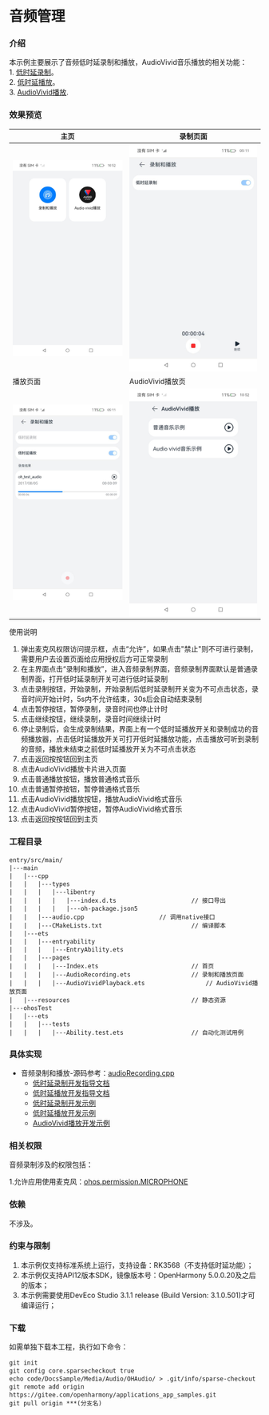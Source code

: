# 音频管理

### 介绍

本示例主要展示了音频低时延录制和播放，AudioVivid音乐播放的相关功能：<br>
    1. [低时延录制](https://gitee.com/openharmony/docs/blob/OpenHarmony-4.0-Release/zh-cn/application-dev/media/using-ohaudio-for-recording.md)。<br>
    2. [低时延播放](https://gitee.com/openharmony/docs/blob/OpenHarmony-4.0-Release/zh-cn/application-dev/media/using-ohaudio-for-playback.md)。<br>
    3. [AudioVivid播放](https://gitee.com/openharmony/docs/blob/master/zh-cn/application-dev/media/audio/using-ohaudio-for-playback.md).

### 效果预览

| 主页                                       | 录制页面                                                  |
|------------------------------------------|-------------------------------------------------------|
| ![Index](screenshots/device/index.jpg)   | ![PreferOutputDevice](screenshots/device/record.jpeg) |
| 播放页面                                     | AudioVivid播放页|
| ![Focus](screenshots/device/play.jpeg) |![AudioVivid](screenshots/device/AudioVivid.jpg)|

使用说明

1. 弹出麦克风权限访问提示框，点击“允许”，如果点击"禁止"则不可进行录制，需要用户去设置页面给应用授权后方可正常录制
2. 在主界面点击“录制和播放”，进入音频录制界面，音频录制界面默认是普通录制界面，打开低时延录制开关可进行低时延录制
3. 点击录制按钮，开始录制，开始录制后低时延录制开关变为不可点击状态，录音时间开始计时，5s内不允许结束，30s后会自动结束录制
4. 点击暂停按钮，暂停录制，录音时间也停止计时
5. 点击继续按钮，继续录制，录音时间继续计时
6. 停止录制后，会生成录制结果，界面上有一个低时延播放开关和录制成功的音频播放器，点击低时延播放开关可打开低时延播放功能，点击播放可听到录制的音频，播放未结束之前低时延播放开关为不可点击状态
7. 点击返回按按钮回到主页
8. 点击AudioVivid播放卡片进入页面
9. 点击普通播放按钮，播放普通格式音乐
10. 点击普通暂停按钮，暂停普通格式音乐
11. 点击AudioVivid播放按钮，播放AudioVivid格式音乐
12. 点击AudioVivid暂停按钮，暂停AudioVivid格式音乐
13. 点击返回按按钮回到主页

### 工程目录

```
entry/src/main/
|---main
|   |---cpp
|   |   |---types
|   |   |   |---libentry
|   |   |   |   |---index.d.ts                     // 接口导出
|   |   |   |   |---oh-package.json5
|   |   |---audio.cpp                     // 调用native接口
|   |   |---CMakeLists.txt                         // 编译脚本
|   |---ets
|   |   |---entryability
|   |   |   |---EntryAbility.ets
|   |   |---pages
|   |   |   |---Index.ets                          // 首页
|   |   |   |---AudioRecording.ets                 // 录制和播放页面
|   |   |   |---AudioVividPlayback.ets                 // AudioVivid播放页面
|   |---resources                                  // 静态资源
|---ohosTest               
|   |---ets
|   |   |---tests
|   |   |   |---Ability.test.ets                   // 自动化测试用例
```

### 具体实现
* 音频录制和播放-源码参考：[audioRecording.cpp](entry/src/main/cpp/audioRecording.cpp)
    * [低时延录制开发指导文档](https://gitee.com/openharmony/docs/blob/OpenHarmony-4.0-Release/zh-cn/application-dev/media/using-ohaudio-for-recording.md)
    * [低时延播放开发指导文档](https://gitee.com/openharmony/docs/blob/OpenHarmony-4.0-Release/zh-cn/application-dev/media/using-ohaudio-for-playback.md)
    * [低时延录制开发示例](https://gitee.com/openharmony/multimedia_audio_framework/blob/OpenHarmony-4.0-Release/frameworks/native/ohaudio/test/example/oh_audio_capturer_test.cpp)
    * [低时延播放开发示例](https://gitee.com/openharmony/multimedia_audio_framework/blob/OpenHarmony-4.0-Release/frameworks/native/ohaudio/test/example/oh_audio_renderer_test.cpp)
    * [AudioVivid播放开发示例](https://gitee.com/openharmony/docs/blob/master/zh-cn/application-dev/media/audio/using-ohaudio-for-playback.md)

### 相关权限

音频录制涉及的权限包括：

1.允许应用使用麦克风：[ohos.permission.MICROPHONE](https://gitee.com/openharmony/docs/blob/OpenHarmony-4.0-Release/zh-cn/application-dev/security/permission-list.md#ohospermissionmicrophone)

### 依赖

不涉及。

### 约束与限制

1. 本示例仅支持标准系统上运行，支持设备：RK3568（不支持低时延功能）；
2. 本示例仅支持API12版本SDK，镜像版本号：OpenHarmony 5.0.0.20及之后的版本；
3. 本示例需要使用DevEco Studio 3.1.1 release (Build Version: 3.1.0.501)才可编译运行；

### 下载

如需单独下载本工程，执行如下命令：

```
git init
git config core.sparsecheckout true
echo code/DocsSample/Media/Audio/OHAudio/ > .git/info/sparse-checkout
git remote add origin https://gitee.com/openharmony/applications_app_samples.git
git pull origin ***(分支名)
```